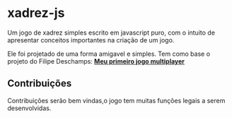 # xadrez-js
Um jogo de xadrez simples escrito em javascript puro, com o intuito de apresentar conceitos importantes na criação de um jogo.

Ele foi projetado de uma forma amigavel e simples. Tem como base o projeto do Filipe Deschamps: **[Meu primeiro jogo multiplayer](https://github.com/filipedeschamps/meu-primeiro-jogo-multiplayer)**

## Contribuições

Contribuições serão bem vindas,o jogo tem muitas funções legais a serem desenvolvidas.
